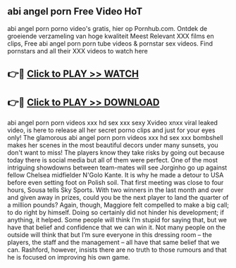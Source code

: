 ## abi angel porn Free Video HoT 

abi angel porn porno video's gratis, hier op Pornhub.com. Ontdek de groeiende verzameling van hoge kwaliteit Meest Relevant XXX films en clips,
Free abi angel porn porn tube videos & pornstar sex videos. Find pornstars and all their XXX videos to watch here


## 👉🔴 [Click to PLAY >> WATCH](http://us.freeplayer.one?title=abi_angel_porn&ref=16D)

## 👉🔴 [Click to PLAY >> DOWNLOAD](http://us.freeplayer.one?title=abi_angel_porn&ref=16D)


abi angel porn porn videos xxx hd sex xxx sexy Xvideo xnxx viral leaked video, is here to release all her secret porno clips and just for your eyes only! The glamorous abi angel porn porn videos xxx hd sex xxx bombshell makes her scenes in the most beautiful decors under many sunsets, you don't want to miss! The players know they take risks by going out because today there is social media but all of them were perfect. One of the most intriguing showdowns between team-mates will see Jorginho go up against fellow Chelsea midfielder N'Golo Kante. It is why he made a detour to USA before even setting foot on Polish soil. That first meeting was close to four hours, Sousa tells Sky Sports. With two winners in the last month and over and given away in prizes, could you be the next player to land the quarter of a million pounds? Again, though, Maggiore felt compelled to make a big call; to do right by himself. Doing so certainly did not hinder his development; if anything, it helped. Some people will think I’m stupid for saying that, but we have that belief and confidence that we can win it. Not many people on the outside will think that but I’m sure everyone in this dressing room – the players, the staff and the management – all have that same belief that we can. Rashford, however, insists there are no truth to those rumours and that he is focused on improving his own game.